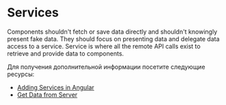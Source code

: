 # Services

Components shouldn't fetch or save data directly and shouldn't knowingly present fake data. They should focus on presenting data and delegate data access to a service. Service is where all the remote API calls exist to retrieve and provide data to components.

Для получения дополнительной информации посетите следующие ресурсы:

- [Adding Services in Angular](https://angular.io/tutorial/toh-pt4)
- [Get Data from Server](https://angular.io/tutorial/toh-pt6)
